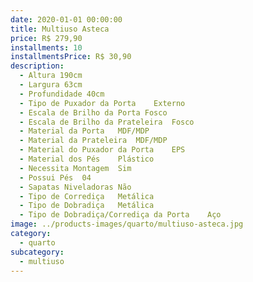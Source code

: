```yaml
---
date: 2020-01-01 00:00:00
title: Multiuso Asteca
price: R$ 279,90
installments: 10
installmentsPrice: R$ 30,90
description:
  - Altura 190cm
  - Largura	63cm
  - Profundidade 40cm
  - Tipo de Puxador da Porta	Externo
  - Escala de Brilho da Porta Fosco
  - Escala de Brilho da Prateleira	Fosco
  - Material da Porta	MDF/MDP
  - Material da Prateleira	MDF/MDP
  - Material do Puxador da Porta	EPS
  - Material dos Pés	Plástico
  - Necessita Montagem	Sim
  - Possui Pés	04
  - Sapatas Niveladoras Não
  - Tipo de Corrediça	Metálica
  - Tipo de Dobradiça	Metálica
  - Tipo de Dobradiça/Corrediça da Porta	Aço
image: ../products-images/quarto/multiuso-asteca.jpg
category:
  - quarto
subcategory:
  - multiuso
---
```

